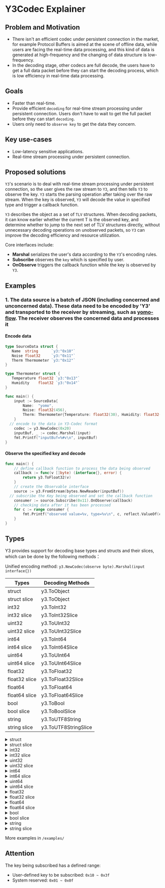 # Y3Codec Explainer

## Problem and Motivation

- There isn't an efficient codec under persistent connection in the market, for example Protocol Buffers is aimed at the scene of offline data, while users are facing the real-time data processing, and this kind of data is generated at high-frequency and the changing of data structure is low-frequency.
- In the decoding stage, other codecs are full decode, the users have to get a full data packet before they can start the decoding process, which is low efficiency in real-time data processing.

## Goals

- Faster than real-time.
- Provide efficient `decoding` for real-time stream processing under persistent connection. Users don't have to wait to get the full packet before they can start `decoding`.
- Users only need to `observe key` to get the data they concern.

## Key use-cases

- Low-latency sensitive applications.
- Real-time stream processing under persistent connection.

## Proposed solutions

`Y3`'s scenario is to deal with real-time stream processing under persistent connection, so the user gives the raw stream to `Y3`, and then tells `Y3` to observe the key. `Y3` starts the parsing operation after taking over the raw stream. When the key is observed, `Y3` will decode the value in specified type and trigger a callback function.

`Y3` describes the object as a set of `TLV` structures. When decoding packets, it can know earlier whether the current T is the observed key, and determine whether to jump to the next set of TLV structures directly, without unnecessary decoding operations on unobserved packets, so `Y3` can improve the decoding efficiency and resource utilization.

Core interfaces include:

- **Marshal** serializes the user's data according to the `Y3`'s encoding rules.
- **Subscribe** observes the `key` which is specified by user.
- **OnObserve** triggers the callback function while the key is observed by `Y3`.

## Examples

### 1. The data source is a batch of JSON (including concerned and unconcerned data). These data need to be encoded by 'Y3' and transported to the receiver by streaming, such as [yomo-flow](https://yomo.run/flow). The receiver observes the concerned data and processes it

#### Encode data

```go
type SourceData struct {
   Name  string      `y3:"0x10"`
   Noise float32     `y3:"0x11"`
   Therm Thermometer `y3:"0x12"`
}

type Thermometer struct {
   Temperature float32 `y3:"0x13"`
   Humidity    float32 `y3:"0x14"`
}

func main() {
	input := SourceData{
		Name:  "yomo",
		Noise: float32(456),
		Therm: Thermometer{Temperature: float32(30), Humidity: float32(40)},
	}
  // encode to the data in Y3-Codec format
	codec := y3.NewCodec(0x20)
	inputBuf, _ := codec.Marshal(input)
	fmt.Printf("inputBuf=%#v\n", inputBuf)
}
```

#### Observe the specified key and decode

```go
func main() {
	// define callback function to process the data being observed
	callback := func(v []byte) (interface{}, error) {
		return y3.ToFloat32(v)
	}
	// create the Observable interface
	source := y3.FromStream(bytes.NewReader(inputBuf))
  // subscribe the Key being observed and set the callback function
	consumer := source.Subscribe(0x11).OnObserve(callback)
	// checking data after it has been processed
	for c := range consumer {
		fmt.Printf("observed value=%v, type=%v\n", c, reflect.ValueOf(c).Kind())
	}
}
```

## Types

Y3 provides support for decoding base types and structs and their slices, which can be done by the following methods：

Unified encoding method: `y3.NewCodec(observe byte).Marshal(input interface{})`

| Types         | Decoding Methods     |
| ------------- | -------------------- |
| struct        | y3.ToObject          |
| struct slice  | y3.ToObject          |
| int32         | y3.ToInt32           |
| int32 slice   | y3.ToInt32Slice      |
| uint32        | y3.ToUInt32          |
| uint32 slice  | y3.ToUInt32Slice     |
| int64         | y3.ToInt64           |
| int64 slice   | y3.ToInt64Slice      |
| uint64        | y3.ToUInt64          |
| uint64 slice  | y3.ToUInt64Slice     |
| float32       | y3.ToFloat32         |
| float32 slice | y3.ToFloat32Slice    |
| float64       | y3.ToFloat64         |
| float64 slice | y3.ToFloat64Slice    |
| bool          | y3.ToBool            |
| bool slice    | y3.ToBoolSlice       |
| string        | y3.ToUTF8String      |
| string slice  | y3.ToUTF8StringSlice |

<details>
  <summary>struct</summary>
  <pre class="go" style="background-color: aliceblue">
  func main() {
    // Simulate source to generate and send data
    data := <b>NoiseData</b>{Noise: 40, Time: time.Now().UnixNano() / 1e6, From: "127.0.0.1"}
    sendingBuf, _ := y3.NewCodec(0x10).Marshal(data)
    source := y3.FromStream(bytes.NewReader(sendingBuf))
    // Simulate flow listening and decoding data
    var decode = func(v []byte) (interface{}, error) {
        var obj NoiseData
        err := y3.<b>ToObject</b>(v, <b>&obj</b>)
        if err != nil {
            return nil, err
        }
        fmt.Printf("encoded data: %v\n", obj)
        return obj, nil
    }
    consumer := source.Subscribe(0x10).OnObserve(decode)
    for range consumer {
    }
  }
  type <b>NoiseData</b> struct {
      Noise float32 `y3:"0x11"`
      Time  int64   `y3:"0x12"`
      From  string  `y3:"0x13"`
  }
  </pre>
</details>
<details>
  <summary>struct slice</summary>
  <pre class="go" style="background-color: aliceblue">
    func main() {
      // Simulate source to generate and send data
      data := <b>[]NoiseData</b>{
          {Noise: 40, Time: time.Now().UnixNano() / 1e6, From: "127.0.0.1"},
          {Noise: 50, Time: time.Now().UnixNano() / 1e6, From: "127.0.0.1"},
      }
      sendingBuf, _ := y3.NewCodec(0x10).Marshal(data)
      source := y3.FromStream(bytes.NewReader(sendingBuf))
      // Simulate flow listening and decoding data
      var decode = func(v []byte) (interface{}, error) {
          var sl []NoiseData
          err := y3.<b>ToObject</b>(v, <b>&sl</b>)
          if err != nil {
              return nil, err
          }
          fmt.Printf("encoded data: %v\n", sl)
          return sl, nil
      }
      consumer := source.Subscribe(0x10).OnObserve(decode)
      for range consumer {
      }
    }
    type <b>NoiseData</b> struct {
        Noise float32 `y3:"0x11"`
        Time  int64   `y3:"0x12"`
        From  string  `y3:"0x13"`
    }
  </pre>
</details>
<details>
  <summary>int32</summary>
  <pre class="go" style="background-color: aliceblue">
	// Simulate source to generate and send data
	var data <b>int32</b> = 123
	sendingBuf, _ := y3.NewCodec(0x10).Marshal(data)
	source := y3.FromStream(bytes.NewReader(sendingBuf))
	// Simulate flow listening and decoding data
	var decode = func(v []byte) (interface{}, error) {
		sl, err := y3.<b>ToInt32</b>(v)
		if err != nil {
			return nil, err
		}
		fmt.Printf("encoded data: %v\n", sl)
		return sl, nil
	}
	consumer := source.Subscribe(0x10).OnObserve(decode)
	for range consumer {
	}
  </pre>
</details>
<details>
  <summary>int32 slice</summary>
  <pre class="go" style="background-color: aliceblue">
    // Simulate source to generate and send data
    data := []<b>int32</b>{123, 456}
    sendingBuf, _ := y3.NewCodec(0x10).Marshal(data)
    source := y3.FromStream(bytes.NewReader(sendingBuf))
    // Simulate flow listening and decoding data
    var decode = func(v []byte) (interface{}, error) {
        sl, err := y3.<b>ToInt32Slice</b>(v)
        if err != nil {
            return nil, err
        }
        fmt.Printf("encoded data: %v\n", sl)
        return sl, nil
    }
    consumer := source.Subscribe(0x10).OnObserve(decode)
    for range consumer {
    }
  </pre>
</details>
<details>
  <summary>uint32</summary>
  <pre class="go" style="background-color: aliceblue">
	// Simulate source to generate and send data
	var data <b>uint32</b> = 123
	sendingBuf, _ := y3.NewCodec(0x10).Marshal(data)
	source := y3.FromStream(bytes.NewReader(sendingBuf))
	// Simulate flow listening and decoding data
	var decode = func(v []byte) (interface{}, error) {
		sl, err := y3.<b>ToUInt32</b>(v)
		if err != nil {
			return nil, err
		}
		fmt.Printf("encoded data: %v\n", sl)
		return sl, nil
	}
	consumer := source.Subscribe(0x10).OnObserve(decode)
	for range consumer {
	}
  </pre>
</details>
<details>
  <summary>uint32 slice</summary>
  <pre class="go" style="background-color: aliceblue">
  // Simulate source to generate and send data
  data := []<b>uint32</b>{123, 456}
  sendingBuf, _ := y3.NewCodec(0x10).Marshal(data)
  source := y3.FromStream(bytes.NewReader(sendingBuf))
  // Simulate flow listening and decoding data
  var decode = func(v []byte) (interface{}, error) {
      sl, err := y3.<b>ToUInt32Slice</b>(v)
      if err != nil {
          return nil, err
      }
      fmt.Printf("encoded data: %v\n", sl)
      return sl, nil
  }
  consumer := source.Subscribe(0x10).OnObserve(decode)
  for range consumer {
  }
  </pre>
</details>
<details>
  <summary>int64</summary>
  <pre class="go" style="background-color: aliceblue">
	// Simulate source to generate and send data
	var data <b>int64</b> = 123
	sendingBuf, _ := y3.NewCodec(0x10).Marshal(data)
	source := y3.FromStream(bytes.NewReader(sendingBuf))
	// Simulate flow listening and decoding data
	var decode = func(v []byte) (interface{}, error) {
		sl, err := y3.<b>ToInt64</b>(v)
		if err != nil {
			return nil, err
		}
		fmt.Printf("encoded data: %v\n", sl)
		return sl, nil
	}
	consumer := source.Subscribe(0x10).OnObserve(decode)
	for range consumer {
	}
  </pre>
</details>
<details>
  <summary>int64 slice</summary>
  <pre class="go" style="background-color: aliceblue">
  // Simulate source to generate and send data
  data := []<b>int64</b>{123, 456}
  sendingBuf, _ := y3.NewCodec(0x10).Marshal(data)
  source := y3.FromStream(bytes.NewReader(sendingBuf))
  // Simulate flow listening and decoding data
  var decode = func(v []byte) (interface{}, error) {
      sl, err := y3.<b>ToInt64Slice</b>(v)
      if err != nil {
          return nil, err
      }
      fmt.Printf("encoded data: %v\n", sl)
      return sl, nil
  }
  consumer := source.Subscribe(0x10).OnObserve(decode)
  for range consumer {
  }
  </pre>
</details>
<details>
  <summary>uint64</summary>
  <pre class="go" style="background-color: aliceblue">
	// Simulate source to generate and send data
	var data <b>uint64</b> = 123
	sendingBuf, _ := y3.NewCodec(0x10).Marshal(data)
	source := y3.FromStream(bytes.NewReader(sendingBuf))
	// Simulate flow listening and decoding data
	var decode = func(v []byte) (interface{}, error) {
		sl, err := y3.<b>ToUInt64</b>(v)
		if err != nil {
			return nil, err
		}
		fmt.Printf("encoded data: %v\n", sl)
		return sl, nil
	}
	consumer := source.Subscribe(0x10).OnObserve(decode)
	for range consumer {
	}
  </pre>
</details>
<details>
  <summary>uint64 slice</summary>
  <pre class="go" style="background-color: aliceblue">
	// Simulate source to generate and send data
	data := []<b>uint64</b>{123, 456}
	sendingBuf, _ := y3.NewCodec(0x10).Marshal(data)
	source := y3.FromStream(bytes.NewReader(sendingBuf))
	// Simulate flow listening and decoding data
	var decode = func(v []byte) (interface{}, error) {
		sl, err := y3.<b>ToUInt64Slice</b>(v)
		if err != nil {
			return nil, err
		}
		fmt.Printf("encoded data: %v\n", sl)
		return sl, nil
	}
	consumer := source.Subscribe(0x10).OnObserve(decode)
	for range consumer {
	}
  </pre>
</details>
<details>
  <summary>float32</summary>
  <pre class="go" style="background-color: aliceblue">
	// Simulate source to generate and send data
	var data <b>float32</b> = 1.23
	sendingBuf, _ := y3.NewCodec(0x10).Marshal(data)
	source := y3.FromStream(bytes.NewReader(sendingBuf))
	// Simulate flow listening and decoding data
	var decode = func(v []byte) (interface{}, error) {
		sl, err := y3.<b>ToFloat32</b>(v)
		if err != nil {
			return nil, err
		}
		fmt.Printf("encoded data: %v\n", sl)
		return sl, nil
	}
	consumer := source.Subscribe(0x10).OnObserve(decode)
	for range consumer {
	}
  </pre>
</details>
<details>
  <summary>float32 slice</summary>
  <pre class="go" style="background-color: aliceblue">
  // Simulate source to generate and send data
	data := []<b>float32</b>{1.23, 4.56}
	sendingBuf, _ := y3.NewCodec(0x10).Marshal(data)
	source := y3.FromStream(bytes.NewReader(sendingBuf))
	// Simulate flow listening and decoding data
	var decode = func(v []byte) (interface{}, error) {
		sl, err := y3.<b>ToFloat32Slice</b>(v)
		if err != nil {
			return nil, err
		}
		fmt.Printf("encoded data: %v\n", sl)
		return sl, nil
	}
	consumer := source.Subscribe(0x10).OnObserve(decode)
	for range consumer {
	}
  </pre>
</details>
<details>
  <summary>float64</summary>
  <pre class="go" style="background-color: aliceblue">
	// Simulate source to generate and send data
	var data <b>float64</b> = 1.23
	sendingBuf, _ := y3.NewCodec(0x10).Marshal(data)
	source := y3.FromStream(bytes.NewReader(sendingBuf))
	// Simulate flow listening and decoding data
	var decode = func(v []byte) (interface{}, error) {
		sl, err := y3.<b>ToFloat64</b>(v)
		if err != nil {
			return nil, err
		}
		fmt.Printf("encoded data: %v\n", sl)
		return sl, nil
	}
	consumer := source.Subscribe(0x10).OnObserve(decode)
	for range consumer {
	}
  </pre>
</details>
<details>
  <summary>float64 slice</summary>
  <pre class="go" style="background-color: aliceblue">
	// Simulate source to generate and send data
	data := []<b>float64</b>{1.23, 4.56}
	sendingBuf, _ := y3.NewCodec(0x10).Marshal(data)
	source := y3.FromStream(bytes.NewReader(sendingBuf))
	// Simulate flow listening and decoding data
	var decode = func(v []byte) (interface{}, error) {
		sl, err := y3.<b>ToFloat64Slice</b>(v)
		if err != nil {
			return nil, err
		}
		fmt.Printf("encoded data: %v\n", sl)
		return sl, nil
	}
	consumer := source.Subscribe(0x10).OnObserve(decode)
	for range consumer {
	}
  </pre>
</details>
<details>
  <summary>bool</summary>
  <pre class="go" style="background-color: aliceblue">
	// Simulate source to generate and send data
	data := true
	sendingBuf, _ := y3.NewCodec(0x10).Marshal(data)
	source := y3.FromStream(bytes.NewReader(sendingBuf))
	// Simulate flow listening and decoding data
	var decode = func(v []byte) (interface{}, error) {
		sl, err := y3.<b>ToBool</b>(v)
		if err != nil {
			return nil, err
		}
		fmt.Printf("encoded data: %v\n", sl)
		return sl, nil
	}
	consumer := source.Subscribe(0x10).OnObserve(decode)
	for range consumer {
	}
  </pre>
</details>
<details>
  <summary>bool slice</summary>
  <pre class="go" style="background-color: aliceblue">
	// Simulate source to generate and send data
	data := []<b>bool</b>{true, false}
	sendingBuf, _ := y3.NewCodec(0x10).Marshal(data)
	source := y3.FromStream(bytes.NewReader(sendingBuf))
	// Simulate flow listening and decoding data
	var decode = func(v []byte) (interface{}, error) {
		sl, err := y3.<b>ToBoolSlice</b>(v)
		if err != nil {
			return nil, err
		}
		fmt.Printf("encoded data: %v\n", sl)
		return sl, nil
	}
	consumer := source.Subscribe(0x10).OnObserve(decode)
	for range consumer {
	}
  </pre>
</details>
<details>
  <summary>string</summary>
  <pre class="go" style="background-color: aliceblue">
	// Simulate source to generate and send data
	data := "abc"
	sendingBuf, _ := y3.NewCodec(0x10).Marshal(data)
	source := y3.FromStream(bytes.NewReader(sendingBuf))
	// Simulate flow listening and decoding data
	var decode = func(v []byte) (interface{}, error) {
		sl, err := y3.<b>ToUTF8String</b>(v)
		if err != nil {
			return nil, err
		}
		fmt.Printf("encoded data: %v\n", sl)
		return sl, nil
	}
	consumer := source.Subscribe(0x10).OnObserve(decode)
	for range consumer {
	}
  </pre>
</details>
<details>
  <summary>string slice</summary>
  <pre class="go" style="background-color: aliceblue">
	// Simulate source to generate and send data
	data := []<b>string</b>{"a", "b"}
	sendingBuf, _ := y3.NewCodec(0x10).Marshal(data)
	source := y3.FromStream(bytes.NewReader(sendingBuf))
	// Simulate flow listening and decoding data
	var decode = func(v []byte) (interface{}, error) {
		sl, err := y3.<b>ToUTF8StringSlice</b>(v)
		if err != nil {
			return nil, err
		}
		fmt.Printf("encoded data: %v\n", sl)
		return sl, nil
	}
	consumer := source.Subscribe(0x10).OnObserve(decode)
	for range consumer {
	}
  </pre>
</details>

More examples in `/examples/`

## Attention

The key being subscribed has a defined range: 

- User-defined key to be subscribed: `0x10 ~ 0x3f`
- System reserved: `0x01 ~ 0x0f`

